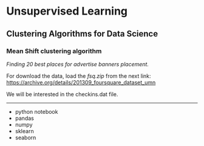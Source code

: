 # Unsupervised Learning
## Clustering Algorithms for Data Science


### Mean Shift clustering algorithm

_Finding 20 best places for advertise banners placement._

For download the data, load the _fsq.zip_  from the next link:   
https://archive.org/details/201309_foursquare_dataset_umn

We will be interested in the checkins.dat file.

______________________________________________________________________________________________________________________________

- python notebook
- pandas
- numpy
- sklearn
- seaborn
